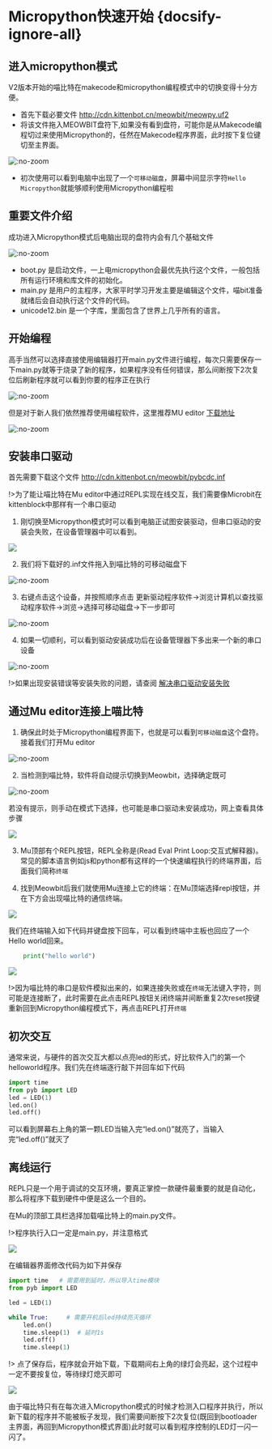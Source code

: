 # Micropython快速开始 {docsify-ignore-all}

## 进入micropython模式

V2版本开始的喵比特在makecode和micropython编程模式中的切换变得十分方便。

- 首先下载必要文件 http://cdn.kittenbot.cn/meowbit/meowpy.uf2 
- 将该文件拖入MEOWBIT盘符下,如果没有看到盘符，可能你是从Makecode编程切过来使用Micropython的，任然在Makecode程序界面，此时按下复位键切至主界面。

![](image/mode_1.png ':no-zoom')
- 初次使用可以看到电脑中出现了一个`可移动磁盘`，屏幕中间显示字符`Hello Micropython`就能够顺利使用Micropython编程啦

## 重要文件介绍  
    
成功进入Micropython模式后电脑出现的盘符内会有几个基础文件  

![](image/mode_2.png ':no-zoom')    

- boot.py 是启动文件，一上电micropython会最优先执行这个文件，一般包括所有运行环境和库文件的初始化。
- main.py 是用户的主程序，大家平时学习开发主要是编辑这个文件，喵bit准备就绪后会自动执行这个文件的代码。
- unicode12.bin 是一个字库，里面包含了世界上几乎所有的语言。

## 开始编程  
  
高手当然可以选择直接使用编辑器打开main.py文件进行编程，每次只需要保存一下main.py就等于烧录了新的程序，如果程序没有任何错误，那么间断按下2次复位后刷新程序就可以看到你要的程序正在执行  

![](image/editor.png ':no-zoom')  

但是对于新人我们依然推荐使用编程软件，这里推荐MU editor [下载地址](http://cdn.kittenbot.cn/mu/Mu_1.0.1.exe) 

![](image/editor2.png ':no-zoom')  

## 安装串口驱动
  
首先需要下载这个文件 http://cdn.kittenbot.cn/meowbit/pybcdc.inf

!>为了能让喵比特在Mu editor中通过REPL实现在线交互，我们需要像Microbit在kittenblock中那样有一个串口驱动

1. 刚切换至Micropython模式时可以看到电脑正试图安装驱动，但串口驱动的安装会失败，在设备管理器中可以看到。  

![](https://s2.ax1x.com/2019/01/29/kQNF74.png)  

2. 我们将下载好的.inf文件拖入到喵比特的可移动磁盘下 

![](image/mode_3.png ':no-zoom')   

3. 右键点击这个设备，并按照顺序点击 更新驱动程序软件->浏览计算机以查找驱动程序软件->浏览->选择可移动磁盘->下一步即可

![](image/mode_4.png ':no-zoom')  
  
4. 如果一切顺利，可以看到驱动安装成功后在设备管理器下多出来一个新的串口设备  
  
![](https://s2.ax1x.com/2019/01/29/kQURJA.png ':no-zoom')  
  
!>如果出现安装错误等安装失败的问题，请查阅  [解决串口驱动安装失败](micropython/meowbit驱动安装失败的问题解决)

## 通过Mu editor连接上喵比特


1. 确保此时处于Micropython编程界面下，也就是可以看到`可移动磁盘`这个盘符。接着我们打开Mu editor 

![](image/mode_5.png ':no-zoom') 

2. 当检测到喵比特，软件将自动提示切换到Meowbit，选择确定既可

![](image/mode_6.png ':no-zoom')   

若没有提示，则手动在模式下选择，也可能是串口驱动未安装成功，网上查看具体步骤 

![](https://s2.ax1x.com/2019/01/29/kQaiFJ.png)  

3. Mu顶部有个REPL按钮，REPL全称是(Read Eval Print Loop:交互式解释器)。常见的脚本语言例如js和python都有这样的一个快速编程执行的终端界面，后面我们简称`终端`

4. 找到Meowbit后我们就使用Mu连接上它的终端：在Mu顶端选择repl按钮，并在下方会出现喵比特的通信终端。

![](https://s2.ax1x.com/2019/01/29/kQalYd.png)

我们在终端输入如下代码并键盘按下回车，可以看到终端中主板也回应了一个Hello world回来。

```python
	print("hello world")
```

![](https://s2.ax1x.com/2019/01/29/kQa1fA.png)

!>因为喵比特的串口是软件模拟出来的，如果连接失败或在`终端`无法键入字符，则可能是连接断了，此时需要在此点击REPL按钮关闭终端并间断重复2次reset按键重新回到Micropython编程模式下，再点击REPL打开`终端`


## 初次交互

通常来说，与硬件的首次交互大都以点亮led的形式，好比软件入门的第一个helloworld程序。我们先在终端逐行敲下并回车如下代码  
```python
import time  
from pyb import LED  
led = LED(1)  
led.on()  
led.off()  
```

可以看到屏幕右上角的第一颗LED当输入完“led.on()”就亮了，当输入完“led.off()”就灭了

## 离线运行

REPL只是一个用于调试的交互环境，要真正掌控一款硬件最重要的就是自动化，那么将程序下载到硬件中便是这么一个目的。

在Mu的顶部工具栏选择加载喵比特上的main.py文件。

!>程序执行入口一定是main.py，并注意格式

![](https://s2.ax1x.com/2019/01/29/kQd9jP.png)

在编辑器界面修改代码为如下并保存

```python
import time   # 需要用到延时，所以导入time模块
from pyb import LED

led = LED(1)

while True:     # 需要开机后led持续亮灭循环
	led.on()
	time.sleep(1)  # 延时1s
	led.off()
	time.sleep(1)
```

!> 点了保存后，程序就会开始下载，下载期间右上角的绿灯会亮起，这个过程中一定不要按复位，等待绿灯熄灭即可

![](https://s2.ax1x.com/2019/01/29/kQdIUg.png)

由于喵比特只有在每次进入Micropython模式的时候才检测入口程序并执行，所以新下载的程序并不能被板子发现，我们需要间断按下2次复位(既回到bootloader主界面，再回到Micropython模式界面)此时就可以看到程序控制的LED灯一闪一闪了。


